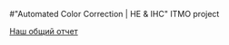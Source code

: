 #"Automated Color Correction | HE & IHC" ITMO project

[Наш общий отчет](https://docs.google.com/document/d/1DxhGQyW8KCcMPwrmLVRSkJqRIV_DIEVZVPGM1oQG5TU/edit#heading=h.ny8g5b67me01)
